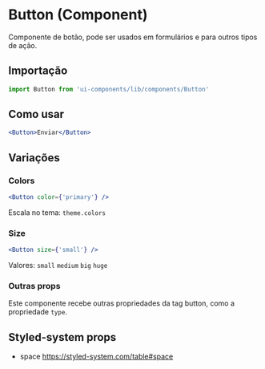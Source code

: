 # Button (Component)

Componente de botão, pode ser usados em formulários e para outros tipos de ação.

## Importação

```js
import Button from 'ui-components/lib/components/Button'
```

## Como usar

```jsx
<Button>Enviar</Button>
```

## Variações

### Colors

```jsx
<Button color={'primary'} />
```

Escala no tema: `theme.colors`

### Size

```jsx
<Button size={'small'} />
```

Valores: `small` `medium` `big` `huge`

### Outras props

Este componente recebe outras propriedades da tag button, como a propriedade `type`.

## Styled-system props

- space https://styled-system.com/table#space
